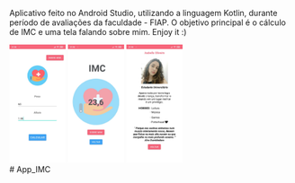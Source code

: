   
Aplicativo feito no Android Studio, utilizando a linguagem Kotlin, durante período de avaliações da faculdade - FIAP.
O objetivo principal é o cálculo de IMC e uma tela falando sobre mim.
Enjoy it :)

<div display="flex">
<img src="app/src/main/res/drawable/Main.jpeg" alt="My cool logo" width="100px" heigth="200px"/>
<img src="app/src/main/res/drawable/calculo.jpeg" alt="My cool logo" width="100px" heigth="200px"/>
<img src="app/src/main/res/drawable/sobremim.jpeg" alt="My cool logo" width="100px" heigth="200px"/>
</div>
# App_IMC
